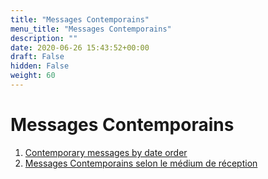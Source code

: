 ```yaml
---
title: "Messages Contemporains"
menu_title: "Messages Contemporains"
description: ""
date: 2020-06-26 15:43:52+00:00
draft: False
hidden: False
weight: 60
---
```

# Messages Contemporains

1. [Contemporary messages by date order](/contemporary-messages/contemporary-messages-by-date-order/)
2. [Messages Contemporains selon le médium de réception](/contemporary-messages/contemporary-messages-per-medium/)
